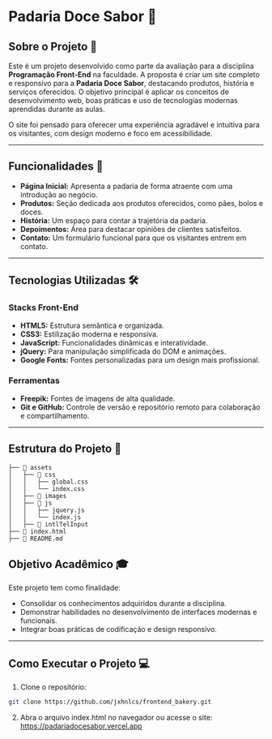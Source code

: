 # Padaria Doce Sabor 🍞

## Sobre o Projeto 📖

Este é um projeto desenvolvido como parte da avaliação para a disciplina **Programação Front-End** na faculdade. A proposta é criar um site completo e responsivo para a **Padaria Doce Sabor**, destacando produtos, história e serviços oferecidos. O objetivo principal é aplicar os conceitos de desenvolvimento web, boas práticas e uso de tecnologias modernas aprendidas durante as aulas.

O site foi pensado para oferecer uma experiência agradável e intuitiva para os visitantes, com design moderno e foco em acessibilidade.

---

## Funcionalidades 🚀

- **Página Inicial:** Apresenta a padaria de forma atraente com uma introdução ao negócio.
- **Produtos:** Seção dedicada aos produtos oferecidos, como pães, bolos e doces.
- **História:** Um espaço para contar a trajetória da padaria.
- **Depoimentos:** Área para destacar opiniões de clientes satisfeitos.
- **Contato:** Um formulário funcional para que os visitantes entrem em contato.

---

## Tecnologias Utilizadas 🛠️

### **Stacks Front-End**
- **HTML5:** Estrutura semântica e organizada.
- **CSS3:** Estilização moderna e responsiva.
- **JavaScript:** Funcionalidades dinâmicas e interatividade.
- **jQuery:** Para manipulação simplificada do DOM e animações.
- **Google Fonts:** Fontes personalizadas para um design mais profissional.

### **Ferramentas**
- **Freepik:** Fontes de imagens de alta qualidade.
- **Git e GitHub:** Controle de versão e repositório remoto para colaboração e compartilhamento.

---

## Estrutura do Projeto 📂

```plaintext
├── 📁 assets
│   ├── 📁 css
│   │   ├── global.css
│   │   └── index.css
│   ├── 📁 images
│   ├── 📁 js
│   │   ├── jquery.js
│   │   └── index.js
│   ├── 📁 intlTelInput
├── 📄 index.html
├── 📄 README.md

```

## Objetivo Acadêmico 🎓

Este projeto tem como finalidade:

- Consolidar os conhecimentos adquiridos durante a disciplina.
- Demonstrar habilidades no desenvolvimento de interfaces modernas e funcionais.
- Integrar boas práticas de codificação e design responsivo.

---

## Como Executar o Projeto 💻

1. Clone o repositório:
```bash
git clone https://github.com/jxhnlcs/frontend_bakery.git
```

2. Abra o arquivo index.html no navegador ou acesse o site: https://padariadocesabor.vercel.app
